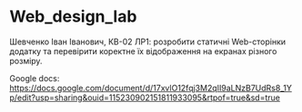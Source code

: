 # Web_design_lab

Шевченко Іван Іванович, КВ-02 ЛР1: 
розробити статичні Web-сторінки додатку та перевірити коректне їх відображення на екранах різного розміру.

Google docs:
https://docs.google.com/document/d/17xvlO12fqj3M2qII9aLNzB7UdRs8_1Yp/edit?usp=sharing&ouid=115230902151811933095&rtpof=true&sd=true
